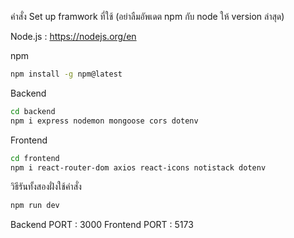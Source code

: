 คำสั่ง Set up framwork ที่ใช้
(อย่าลืมอัพเดต npm กับ node ให้ version ล่าสุด)

Node.js : https://nodejs.org/en

npm
```sh
npm install -g npm@latest
```

Backend
```sh
cd backend
npm i express nodemon mongoose cors dotenv
```
Frontend
```sh
cd frontend
npm i react-router-dom axios react-icons notistack dotenv
```

วิธีรันทั้งสองฝั่งใช้คำสั่ง
```sh
npm run dev
```
Backend PORT : 3000
Frontend PORT : 5173
